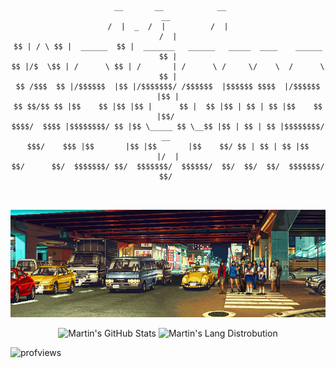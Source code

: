 <div align="center">

```
 __       __            __                                              __ 
/  |  _  /  |          /  |                                            /  |
$$ | / \ $$ |  ______  $$ |  _______   ______   _____  ____    ______  $$ |
$$ |/$  \$$ | /      \ $$ | /       | /      \ /     \/    \  /      \ $$ |
$$ /$$$  $$ |/$$$$$$  |$$ |/$$$$$$$/ /$$$$$$  |$$$$$$ $$$$  |/$$$$$$  |$$ |
$$ $$/$$ $$ |$$    $$ |$$ |$$ |      $$ |  $$ |$$ | $$ | $$ |$$    $$ |$$/ 
$$$$/  $$$$ |$$$$$$$$/ $$ |$$ \_____ $$ \__$$ |$$ | $$ | $$ |$$$$$$$$/  __ 
$$$/    $$$ |$$       |$$ |$$       |$$    $$/ $$ | $$ | $$ |$$       |/  |
$$/      $$/  $$$$$$$/ $$/  $$$$$$$/  $$$$$$/  $$/  $$/  $$/  $$$$$$$/ $$/ 
                                                                           
 
```
 
<img src="intersection.gif"/>

<!-- Use &include_all_commits=true when more impressive numbers perhaps -->
![Martin's GitHub Stats](https://github-readme-stats-pagefault.vercel.app/api?username=Martymoose98&custom_title=GitHub%20Statistics&show_icons=true&line_height=20&theme=tokyonight) 
![Martin's Lang Distrobution](https://github-readme-stats-pagefault.vercel.app/api/top-langs/?username=Martymoose98&layout=compact&line_height=32&theme=tokyonight)
</div>

![profviews](https://komarev.com/ghpvc/?username=Martymoose98&color=blue)
